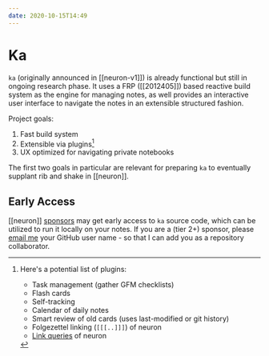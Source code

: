 ```yaml
---
date: 2020-10-15T14:49
---
```


# Ka

`ka` (originally announced in [[neuron-v1]]) is already functional but still in ongoing research phase. It uses a FRP ([[2012405]]) based reactive build system as the engine for managing notes, as well provides an interactive user interface to navigate the notes in an extensible structured fashion.

Project goals:

1. Fast build system
2. Extensible via plugins[^plugins]
3. UX optimized for navigating private notebooks

The first two goals in particular are relevant for preparing `ka` to eventually supplant rib and shake in [[neuron]].

## Early Access

[[neuron]] [sponsors] may get early access to `ka` source code, which can be utilized to run it locally on your notes. If you are a (tier 2+) sponsor, please [email me][email] your GitHub user name - so that I can add you as a repository collaborator.

[sponsors]: https://github.com/sponsors/srid
[email]: mailto:srid@srid.ca

[^plugins]:
    Here's a potential list of plugins:
    - Task management (gather GFM checklists)
    - Flash cards
    - Self-tracking
    - Calendar of daily notes
    - Smart review of old cards (uses last-modified or git history)
    - Folgezettel linking (`[[[..]]]`) of neuron
    - [Link queries](https://neuron.zettel.page/link-query.html) of neuron
    
